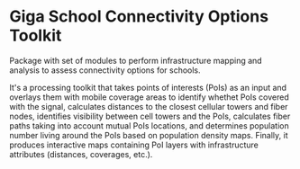 # Giga School Connectivity Options Toolkit

Package with set of modules to perform infrastructure mapping and analysis to assess connectivity options for schools.

It's a processing toolkit that takes points of interests (PoIs) as an input and overlays them with mobile coverage areas to identify whethet PoIs covered with the signal, calculates distances to the closest cellular towers and fiber nodes, identifies visibility between cell towers and the PoIs, calculates fiber paths taking into account mutual PoIs locations, and determines population number living around the PoIs based on population density maps. Finally, it produces interactive maps containing  PoI layers with infrastructure attributes (distances, coverages, etc.).

